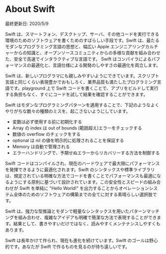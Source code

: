 # About Swift

最終更新日: 2020/5/9

Swift は、スマートフォン、デスクトップ、サーバ、その他コードを実行できる環境のためのソフトウェアを書くためのすばらしい手段です。Swift は、最たるモダンなプログラミング言語の思想と、幅広い Apple エンジニアリングカルチャーからの知識と、オープンソースコミュニティからの多様な貢献を組み合わせた、安全で高速でインタラクティブな言語です。 Swift はコンパイラによるパフォーマンスの最適化と、言語仕様による開発のしやすさの最適化を両立します。

Swift は、新しいプログラマにも親しみやすいようにできています。スクリプト言語と同じくらい表現豊かでおもしろく、業界品質も満たしたプログラミング言語です。playground 上で Swift コードを書くことで、アプリをビルドして実行する負担もなく、すぐにコードを試して結果を確認することができます。

Swift はモダンなプログラミングパターンを適用することで、下記のようなよくやりがちな数々の種類のミスを、起こさないようにしています。

* 変数は必ず使用する前に初期化する
* Array の index は out of bounds \(範囲超え\)エラーをチェックする
* 数値の overflow のチェックをする
* optional は nil の値を明示的に処理されることを保証する
* Memory は自動で管理される
* エラーハンドリングで、予期せぬエラーからリカバリーする方法を制御する

Swift コードはコンパイルされ、現在のハードウェアで最大限にパフォーマンスを発揮できるように最適化されます。Swift のシンタックスや標準ライブラリは、規定されている明確な方法でコードを書くことでパフォーマンスも最適になるようにする原則に基づいて設計されています。この安全性とスピードの組み合わせが Swift を単純に "Hello World!" を出力することからオペレーションシステム全体のためのソフトウェアの構築までの全てに対する素晴らしい選択肢です。

Swift は、強力な型推論とモダンで軽量なシンタックスを用いたパターンマッチングを組み合わせ、複雑なアイデアも明確で簡潔な方法で表現することができます。結果として、書きやすいだけではなく、読みやすくメンテナンスしやすくもあります。

Swift は長年かけて作られ、現在も進化を続けています。Swift のゴールは野心的です。あなたが Swift で作るものを見るのが待ち遠しいです。

